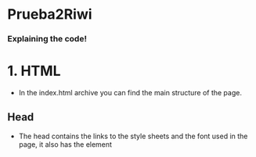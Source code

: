 # Prueba2Riwi

### Explaining the code!

# 1. HTML

- In the index.html archive you can find the main structure of the page.

## Head

- The head contains the links to the style sheets and the font used in the page, it also has the element <title> that will pop up as the name of the tab in the web browser.

## Body

- The body contains all the main sections of the page, the header, the main page, and the footer.

## Header

- The header contains the navigation bar which leads to other sections of the page, and also has the title of the page. to explore other sections of the page without having to scroll we use the <nav> element containing <a> elements that is able to redirect to the About me, Proyects and Contact me sections through the ids of these.

## Main

- The main page is divided by 3 sections, About me, Proyects and Contact me, each one of them having their own id.

### 1. About me

- This sections talks about me, how old I am, what are my favourite things to do, and how much I love to code.

### 2. Proyects

- This sections show the projects I've made so far in Riwi, shown in a table with the projects name, the language used and the Link to the github repository.

### 3. Contact me 

- The conact me section is made on a form which has a fieldset including the name, and the input waiting to receive the email and the message respectively.

## Footer

- The footer contains the last section *Socials* which has an image that redirects to the website the user wants to contact me.

# 2. CSS

- CSS explained in the style.css archive :3!

### Daniel Ramirez Agudelo
### Clan: Gosling
### CC: 1033256782
